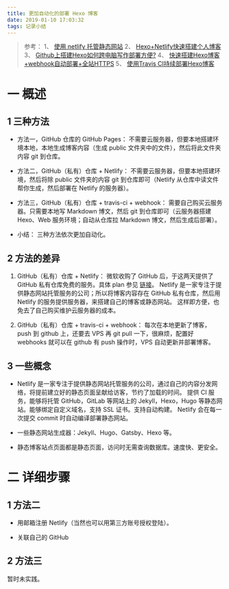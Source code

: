 ```yaml
---
title: 更加自动化的部署 Hexo 博客
date: 2019-01-10 17:03:32
tags: 记录小结
---
```

> 参考：
1、 [使用 netlify 托管静态网站](https://einverne.github.io/post/2018/03/netlify-to-host-static-website.html)
2、 [Hexo+Netlify快速搭建个人博客](https://blog.csdn.net/salsamaniac/article/details/81026739)
3、 [Github上搭建Hexo如何跨电脑写作部署方便?](https://segmentfault.com/q/1010000004593371)
4、 [快速搭建Hexo博客+webhook自动部署+全站HTTPS](https://www.jianshu.com/p/c5724c8d9e4c)
5、 [使用Travis CI持续部署Hexo博客](https://www.jianshu.com/p/5691815b81b6)

# 一 概述
## 1 三种方法
- 方法一，GitHub 仓库的 GitHub Pages：
不需要云服务器，但要本地搭建环境本地，本地生成博客内容（生成 public 文件夹中的文件），然后将此文件夹内容 git 到仓库。

- 方法二，GitHub（私有）仓库 + Netlify：
不需要云服务器，但要本地搭建环境，然后将除 public 文件夹的内容 git 到仓库即可（Netlify 从仓库中读文件帮你生成，然后部署在 Netlify 的服务器）。

- 方法三，GitHub（私有）仓库 + travis-ci + webhook：
需要自己购买云服务器。只需要本地写 Markdown 博文，然后 git 到仓库即可（云服务器搭建 Hexo、Web 服务环境；自动从仓库拉 Markdown 博文，然后生成后部署）。

- 小结：
三种方法依次更加自动化。

## 2 方法的差异
1. GitHub（私有）仓库 + Netlify：
微软收购了 GitHub 后，于这两天提供了 GitHub 私有仓库免费的服务。具体 plan 参见 [链接](https://github.com/pricing)。
Netlify 是一家专注于提供静态网站托管服务的公司；所以将博客内容存在 GitHub 私有仓库，然后用 Netlify 的服务提供服务器，来搭建自己的博客或静态网站。
这样即方便，也免去了自己购买维护云服务器的成本。

2. GitHub（私有）仓库 + travis-ci + webhook：
每次在本地更新了博客，push 到 github 上，还要去 VPS 再 git pull 一下，很麻烦，配置好 webhooks 就可以在 github 有 push 操作时，VPS 自动更新并部署博客。

## 3 一些概念
- Netlify 是一家专注于提供静态网站托管服务的公司，通过自己的内容分发网络，将提前建立好的静态页面呈献给访客，节约了加载的时间。 提供 CI 服务，能够将托管 GitHub，GitLab 等网站上的 Jekyll，Hexo，Hugo 等静态网站。能够绑定自定义域名，支持 SSL 证书。支持自动构建。 Netlify 会在每一次提交 commit 时自动编译部署静态网站。

- 一些静态网站生成器：Jekyll、Hugo、Gatsby、Hexo 等。

- 静态博客站点页面都是静态页面，访问时无需查询数据库。速度快、更安全。

# 二 详细步骤
## 1 方法二

- 用邮箱注册 Netlify（当然也可以用第三方账号授权登陆）。

- 关联自己的 GitHub

## 2 方法三
暂时未实践。